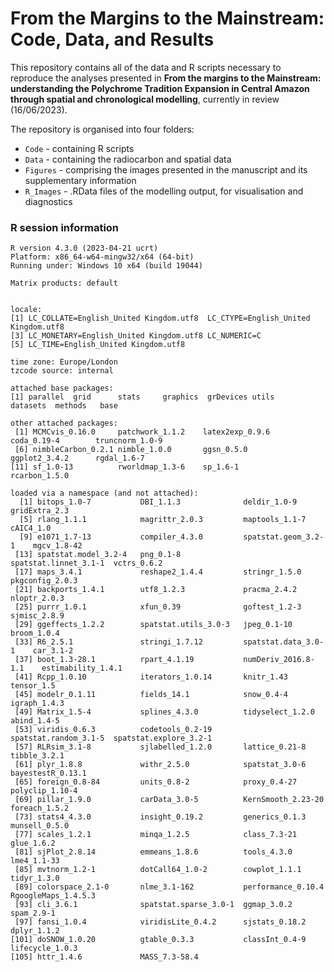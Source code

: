 # From the Margins to the Mainstream: Code, Data, and Results

This repository contains all of the data and R scripts necessary to reproduce the analyses presented in **From the margins to the Mainstream: understanding the Polychrome Tradition Expansion in Central Amazon through spatial and chronological modelling**, currently in review (16/06/2023). 

The repository is organised into four folders:

- ``Code`` - containing R scripts
- ``Data`` - containing the radiocarbon and spatial data
- ``Figures`` - comprising the images presented in the manuscript and its supplementary information
- ``R_Images`` - .RData files of the modelling output, for visualisation and diagnostics

### R session information

```
R version 4.3.0 (2023-04-21 ucrt)
Platform: x86_64-w64-mingw32/x64 (64-bit)
Running under: Windows 10 x64 (build 19044)

Matrix products: default


locale:
[1] LC_COLLATE=English_United Kingdom.utf8  LC_CTYPE=English_United Kingdom.utf8   
[3] LC_MONETARY=English_United Kingdom.utf8 LC_NUMERIC=C                           
[5] LC_TIME=English_United Kingdom.utf8    

time zone: Europe/London
tzcode source: internal

attached base packages:
[1] parallel  grid      stats     graphics  grDevices utils     datasets  methods   base     

other attached packages:
 [1] MCMCvis_0.16.0     patchwork_1.1.2    latex2exp_0.9.6    coda_0.19-4        truncnorm_1.0-9   
 [6] nimbleCarbon_0.2.1 nimble_1.0.0       ggsn_0.5.0         ggplot2_3.4.2      rgdal_1.6-7       
[11] sf_1.0-13          rworldmap_1.3-6    sp_1.6-1           rcarbon_1.5.0     

loaded via a namespace (and not attached):
  [1] bitops_1.0-7           DBI_1.1.3              deldir_1.0-9           gridExtra_2.3         
  [5] rlang_1.1.1            magrittr_2.0.3         maptools_1.1-7         cAIC4_1.0             
  [9] e1071_1.7-13           compiler_4.3.0         spatstat.geom_3.2-1    mgcv_1.8-42           
 [13] spatstat.model_3.2-4   png_0.1-8              spatstat.linnet_3.1-1  vctrs_0.6.2           
 [17] maps_3.4.1             reshape2_1.4.4         stringr_1.5.0          pkgconfig_2.0.3       
 [21] backports_1.4.1        utf8_1.2.3             pracma_2.4.2           nloptr_2.0.3          
 [25] purrr_1.0.1            xfun_0.39              goftest_1.2-3          sjmisc_2.8.9          
 [29] ggeffects_1.2.2        spatstat.utils_3.0-3   jpeg_0.1-10            broom_1.0.4           
 [33] R6_2.5.1               stringi_1.7.12         spatstat.data_3.0-1    car_3.1-2             
 [37] boot_1.3-28.1          rpart_4.1.19           numDeriv_2016.8-1.1    estimability_1.4.1    
 [41] Rcpp_1.0.10            iterators_1.0.14       knitr_1.43             tensor_1.5            
 [45] modelr_0.1.11          fields_14.1            snow_0.4-4             igraph_1.4.3          
 [49] Matrix_1.5-4           splines_4.3.0          tidyselect_1.2.0       abind_1.4-5           
 [53] viridis_0.6.3          codetools_0.2-19       spatstat.random_3.1-5  spatstat.explore_3.2-1
 [57] RLRsim_3.1-8           sjlabelled_1.2.0       lattice_0.21-8         tibble_3.2.1          
 [61] plyr_1.8.8             withr_2.5.0            spatstat_3.0-6         bayestestR_0.13.1     
 [65] foreign_0.8-84         units_0.8-2            proxy_0.4-27           polyclip_1.10-4       
 [69] pillar_1.9.0           carData_3.0-5          KernSmooth_2.23-20     foreach_1.5.2         
 [73] stats4_4.3.0           insight_0.19.2         generics_0.1.3         munsell_0.5.0         
 [77] scales_1.2.1           minqa_1.2.5            class_7.3-21           glue_1.6.2            
 [81] sjPlot_2.8.14          emmeans_1.8.6          tools_4.3.0            lme4_1.1-33           
 [85] mvtnorm_1.2-1          dotCall64_1.0-2        cowplot_1.1.1          tidyr_1.3.0           
 [89] colorspace_2.1-0       nlme_3.1-162           performance_0.10.4     RgoogleMaps_1.4.5.3   
 [93] cli_3.6.1              spatstat.sparse_3.0-1  ggmap_3.0.2            spam_2.9-1            
 [97] fansi_1.0.4            viridisLite_0.4.2      sjstats_0.18.2         dplyr_1.1.2           
[101] doSNOW_1.0.20          gtable_0.3.3           classInt_0.4-9         lifecycle_1.0.3       
[105] httr_1.4.6             MASS_7.3-58.4 
```
